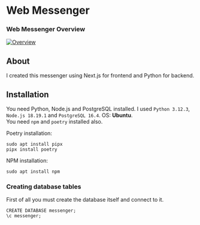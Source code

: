# Web Messenger

### Web Messenger Overview
[![Overview](https://img.youtube.com/vi/4cagPevfH8w/0.jpg)](https://youtu.be/4cagPevfH8w)

## About
I created this messenger using Next.js for frontend and Python for backend.

## Installation
You need Python, Node.js and PostgreSQL installed. I used `Python 3.12.3`, `Node.js 18.19.1` and `PostgreSQL 16.4`. OS: **Ubuntu**.<br>
You need `npm` and `poetry` installed also.

Poetry installation:
```
sudo apt install pipx
pipx install poetry
```
NPM installation:
```
sudo apt install npm
```

### Creating database tables
First of all you must create the database itself and connect to it.
```
CREATE DATABASE messenger;
\c messenger;
```
